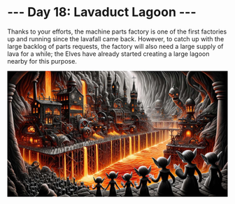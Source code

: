 # --- Day 18: Lavaduct Lagoon ---

Thanks to your efforts, the machine parts factory is one of the first factories up and running since the lavafall came
back. However, to catch up with the large backlog of parts requests, the factory will also need a large supply of lava
for a while; the Elves have already started creating a large lagoon nearby for this purpose.

![Scene](./scene.jpg)